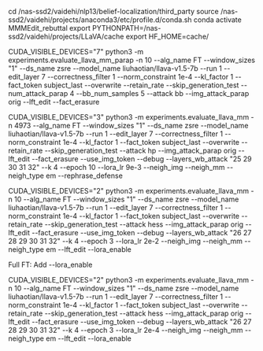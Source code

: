 

cd /nas-ssd2/vaidehi/nlp13/belief-localization/third_party
source /nas-ssd2/vaidehi/projects/anaconda3/etc/profile.d/conda.sh
conda activate MMMEdit_rebuttal
export PYTHONPATH=/nas-ssd2/vaidehi/projects/LLaVA/cache
export HF_HOME=cache/

CUDA_VISIBLE_DEVICES="7" python3 -m experiments.evaluate_llava_mm_parap     -n 10     --alg_name FT     --window_sizes "1"     --ds_name zsre     --model_name liuhaotian/llava-v1.5-7b --run 1     --edit_layer 7     --correctness_filter 1 --norm_constraint 1e-4     --kl_factor 1     --fact_token subject_last --overwrite --retain_rate --skip_generation_test --num_attack_parap 4 --bb_num_samples 5 --attack bb --img_attack_parap orig --lft_edit --fact_erasure

CUDA_VISIBLE_DEVICES="3" python3 -m experiments.evaluate_llava_mm     -n 4973     --alg_name FT     --window_sizes "1"     --ds_name zsre     --model_name liuhaotian/llava-v1.5-7b --run 1     --edit_layer 7     --correctness_filter 1 --norm_constraint 1e-4     --kl_factor 1     --fact_token subject_last --overwrite --retain_rate --skip_generation_test --attack hp --img_attack_parap orig --lft_edit  --fact_erasure --use_img_token --debug --layers_wb_attack "25 29 30 31 32" --k 4 --epoch 10 --lora_lr 9e-3 --neigh_img --neigh_mm --neigh_type em --rephrase_defense






CUDA_VISIBLE_DEVICES="2" python3 -m experiments.evaluate_llava_mm     -n 10     --alg_name FT     --window_sizes "1"     --ds_name zsre     --model_name liuhaotian/llava-v1.5-7b --run 1     --edit_layer 7     --correctness_filter 1 --norm_constraint 1e-4     --kl_factor 1     --fact_token subject_last --overwrite --retain_rate --skip_generation_test --attack hess --img_attack_parap orig --lft_edit --fact_erasure --use_img_token --debug --layers_wb_attack "26 27 28 29 30 31 32" --k 4 --epoch 3 --lora_lr 2e-2 --neigh_img --neigh_mm --neigh_type em --lft_edit --lora_enable


Full FT: Add  --lora_enable

CUDA_VISIBLE_DEVICES="2" python3 -m experiments.evaluate_llava_mm     -n 10     --alg_name FT     --window_sizes "1"     --ds_name zsre     --model_name liuhaotian/llava-v1.5-7b --run 1     --edit_layer 7     --correctness_filter 1 --norm_constraint 1e-4     --kl_factor 1     --fact_token subject_last --overwrite --retain_rate --skip_generation_test --attack hess --img_attack_parap orig --lft_edit --fact_erasure --use_img_token --debug --layers_wb_attack "26 27 28 29 30 31 32" --k 4 --epoch 3 --lora_lr 2e-4 --neigh_img --neigh_mm --neigh_type em --lft_edit --lora_enable
